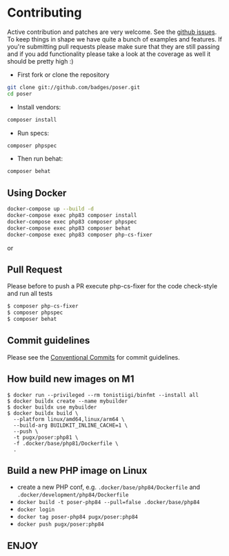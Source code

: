 # Contributing

Active contribution and patches are very welcome.
See the [github issues](https://github.com/badges/poser/issues?state=open).
To keep things in shape we have quite a bunch of examples and features. If you're submitting pull requests please
make sure that they are still passing and if you add functionality please
take a look at the coverage as well it should be pretty high :)

- First fork or clone the repository

```bash
git clone git://github.com/badges/poser.git
cd poser
```

- Install vendors:

```bash
composer install
```

- Run specs:

```bash
composer phpspec
```

- Then run behat:

```bash
composer behat
```


## Using Docker

```bash
docker-compose up --build -d
docker-compose exec php83 composer install
docker-compose exec php83 composer phpspec
docker-compose exec php83 composer behat
docker-compose exec php83 composer php-cs-fixer
```

or


## Pull Request

Please before to push a PR execute php-cs-fixer for the code check-style and run all tests

```bash
$ composer php-cs-fixer
$ composer phpspec
$ composer behat
```

## Commit guidelines

Please see the [Conventional Commits](https://conventionalcommits.org) for commit guidelines.


## How build new images on M1
```shell
$ docker run --privileged --rm tonistiigi/binfmt --install all
$ docker buildx create --name mybuilder
$ docker buildx use mybuilder
$ docker buildx build \
  --platform linux/amd64,linux/arm64 \
  --build-arg BUILDKIT_INLINE_CACHE=1 \
  --push \
  -t pugx/poser:php81 \
  -f .docker/base/php81/Dockerfile \
  .
```

## Build a new PHP image on Linux

* create a new PHP conf, e.g. `.docker/base/php84/Dockerfile` and `.docker/development/php84/Dockerfile `
* `docker build -t poser-php84 --pull=false .docker/base/php84`
* `docker login`
* `docker tag poser-php84 pugx/poser:php84`
* `docker push pugx/poser:php84`


## ENJOY
